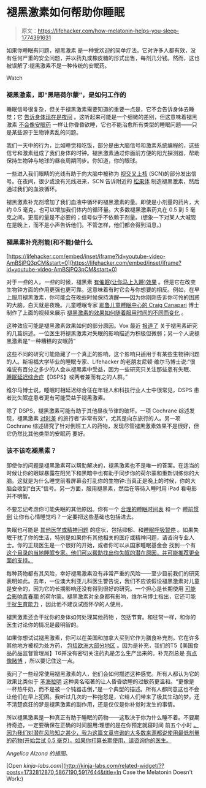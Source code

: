 # 褪黑激素如何帮助你睡眠

> 原文：<https://lifehacker.com/how-melatonin-helps-you-sleep-1774391631>

如果你睡眠有问题，褪黑激素 是一种受欢迎的简单疗法。它对许多人都有效，没有任何严重的安全问题，并以药丸或橡皮糖的形式出售，每剂几分钱。然而，这也被误解了:褪黑激素不是一种传统的安眠药。

Watch

### 褪黑激素，即“黑暗荷尔蒙”，是如何工作的

睡眠信号很复杂，但关于褪黑激素需要知道的重要一点是，它不会告诉身体去睡觉；它 [告诉身体现在是夜间](http://www.psychiatrictimes.com/sleep-disorders/role-melatonin-circadian-rhythm-sleep-wake-cycle) 。这听起来可能是一个细微的差别，但这意味着褪黑激素 [不会像安眠药](https://sleepfoundation.org/sleep-topics/melatonin-and-sleep/page/0/2) 一样让你昏昏欲睡，它也不能治愈所有类型的睡眠问题——只是某些源于生物钟紊乱的问题。

我们一天中的行为，比如睡觉和吃饭，部分是由大脑信号和激素系统编程的，这些信号和激素组成了我们身体的时钟。褪黑激素通过你面前方便的阳光探测器，帮助保持生物钟与地球的昼夜周期同步。你知道，你的眼球。

一些进入我们眼睛的光线有助于向大脑中被称为 [视交叉上核](http://patient.info/doctor/pineal-gland-and-circadian-rhythms) (SCN)的部分发出信号。在夜间，很少或没有光线进来，SCN 告诉附近的 [松果体](http://arbl.cvmbs.colostate.edu/hbooks/pathphys/endocrine/otherendo/pineal.html) 制造褪黑激素，然后通过我们的血液循环。

褪黑激素补充剂增加了我们血液中循环的褪黑激素的量。即使是小剂量的药片，大约 0.5 毫克，也可以增加我们体内的循环量。大多数褪黑激素药丸在 0.5 到 5 毫克之间。更高的量是不必要的；信号似乎不依赖于剂量。(想象一下对某人大喊现在是晚上，而不是小声告诉他们。不管怎样，他们都会得到消息。)

### 褪黑素补充剂能(和不能)做什么

 [https://lifehacker.com/embed/inset/iframe?id=youtube-video-AmBSjPQ3pCM&start=0](https://lifehacker.com/embed/inset/iframe?id=youtube-video-AmBSjPQ3pCM&start=0) 

对于*一些*的人，*一些*的时候，褪黑素 [有催眠(让你马上入睡)效果](http://www.ncbi.nlm.nih.gov/pubmed/15649741) 。但是它在改变生物钟方面的作用更强也更可靠。这意味着有时它会与你想要的相反。例如，在早上服用褪黑激素，你可能会在晚些时候保持清醒——因为你刚刚告诉你可怜的困惑的大脑，白天就是夜晚。儿童睡眠专家 [耶鲁儿童睡眠中心的 Craig Canapari](http://drcraigcanapari.com/about/) 博士制作了上面的视频来展示 [褪黑激素的效果如何随着服用时间的不同而变化](http://drcraigcanapari.com/should-my-child-take-melatonin-a-guide-for-parents/) 。

这种效应可能是褪黑激素效果如何的部分原因。Vox 最近 [报道了](http://www.vox.com/2016/4/25/11425856/what-is-melatonin-sleep) 关于褪黑素研究的几篇综述。一位医生将褪黑激素对失眠的影响描述为积极但微弱；另一个人说褪黑激素是“一种糟糕的安眠药”

这些不同的研究可能隐藏了一个真正的影响，这个影响只适用于有某些生物钟问题的人。斯坦福大学毕业的睡眠专家、Lifehacker 的老朋友尼顿·维尔马博士说:“很难说有百分之多少的人会从褪黑素中受益，因为一些研究只关注那些患有失眠、 [睡眠延迟综合症](https://en.wikipedia.org/wiki/Delayed_sleep_phase_disorder)【DSPS】或两者兼而有之的人群。”

维尔马博士说，睡眠时相延迟综合征在年轻人和科技行业人士中很常见，DSPS 患者比失眠症患者更有可能受益于褪黑激素。

除了 DSPS，褪黑激素可能有助于其他昼夜节律的破坏。一项 Cochrane 综述发现，褪黑激素 [对时差](http://www.cochrane.org/CD001520/DEPRESSN_melatonin-for-the-prevention-and-treatment-of-jet-lag) 的旅行者“非常有效”，尤其是向东旅行的人。另一项 Cochrane 综述研究了针对倒班工人的药物，发现尽管褪黑激素效果不是很好，但它仍然比其他类型的安眠药 要好。

### 该不该吃褪黑素？

即使你的问题是褪黑激素可以帮助解决的，褪黑激素也不是唯一的答案。在适当的时候让你的眼球暴露在阳光下和黑暗中也有助于同步你的荷尔蒙和重新训练你的大脑。这就是为什么睡觉前看屏幕会打乱你的生物钟:当真正是晚上的时候，你的大脑会收到“白天”信号。另一方面，服用褪黑素，然后在等待入睡时用 iPad 看电影并不明智。

不要忘记考虑你可能失眠的其他原因。你有一个 [合理的睡眠时间表](http://lifehacker.com/find-your-perfect-bedtime-and-get-the-right-amount-of-s-5814809) 和一个 [睡前惯例](https://lifehacker.com/cultivate-the-perfect-evening-routine-to-avoid-insomnia-5855204) 让你有心情睡觉吗？一定要把这些基础也包括进去。

失眠也可能是 [其他医学或精神问题](https://sleepfoundation.org/insomnia/content/what-causes-insomnia) 的症状，包括抑郁、和[睡眠呼吸暂停](http://www.nhlbi.nih.gov/health/health-topics/topics/sleepapnea) 。如果失眠干扰了你的生活，特别是如果你有其他相关的医疗或精神问题，请咨询专业人士。你的正规医生是一个很好的开始，或者你可以从国家睡眠基金会 找到一个有 [这个目录的当地睡眠专家。他们可以帮助找出你失眠的潜在原因，并可能推荐更全面的支持。](https://sleepfoundation.org/find-sleep-professional)

每种药物都有其风险，幸好褪黑激素没有非常严重的风险——至少目前我们的研究表明如此。去年，一位澳大利亚儿科医生警告说，我们不应该假设褪黑激素对儿童是安全的，因为它的长期影响还没有得到很好的研究。一个担心是长期使用 [可能会影响青春期](http://sciencenordic.com/children-taking-unapproved-sleep-meds-several-years) 的荷尔蒙。褪黑激素对全身都有影响，维尔马博士指出，它还可能 [干扰生育能力](http://www.ncbi.nlm.nih.gov/pubmed/9704894) ，因此他不建议试图怀孕的人使用。

褪黑激素还会干扰你的身体如何处理其他药物 ，包括节育。和往常一样，和你的医生讨论你的情况是最明智的。

如果你想试试褪黑激素，你可以在美国和加拿大买到它作为膳食补充剂。它在许多其他地方被视为处方药， [包括欧洲大部分地区](http://www.ema.europa.eu/ema/index.jsp?curl=pages/medicines/human/medicines/000695/human_med_000701.jsp&mid=WC0b01ac058001d124) 。因为是补充，我们的T5【美国食品药品监督管理局】T6并没有密切关注药丸是怎么生产出来的。补充剂总是 [有点像赌博](https://lifehacker.com/how-to-figure-out-if-your-supplements-are-safe-1685494324) ，所以要记住这一点。

我问了一些经常使用褪黑激素的人，他们会如何描述这种感觉。所有人都认为它的效果比类似于 [苯海拉明](http://www.benadryl.com/) 这种臭名昭著的让人昏昏欲睡的过敏药更温和。“更像是一杯热牛奶，而不是被一个钝器击倒，”是一个典型的描述。所有人都同意这也不会让他们在早上犯困。我听过几次的一种抱怨是，它给人们带来了极其生动的梦。还不清楚疯狂的梦是褪黑激素的副作用，还是仅仅是你补觉时发生的事情。

所以褪黑激素是一种真正有助于睡眠的药物——这取决于你为什么睡不着。不要期待奇迹，一定要确保在正确的时间服用:理想的是在你预定就寝时间 前五个小时 [。因为我们对潜在风险知之甚少，我为这篇文章咨询的大多数来源都说使用最低剂量的药物(开始尝试 0.5 毫克)，如果你打算长期使用，请咨询你的医生。](https://books.google.com/books?id=mMC6S6B9hCMC&lpg=PA261&ots=WhwlIujz_Q&dq=melatonin%20%225%20hours%22&pg=PA261#v=onepage&q=melatonin%20%225%20hours%22&f=false)

*Angelica Alzona 的插图*。

[Open *kinja-labs.com*](http://kinja-labs.com/related-widget/??posts=1732812870,5867190,5917644&title=In Case the Melatonin Doesn't Work:)